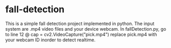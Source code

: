 # fall-detection

This is a simple fall detection project implemented in python. The input system are .mp4 video files and your device webcam. In fallDetection.py, go to line 12 @ cap = cv2.VideoCapture("pick.mp4") replace pick.mp4 with your webcam ID inorder to detect realtime.

